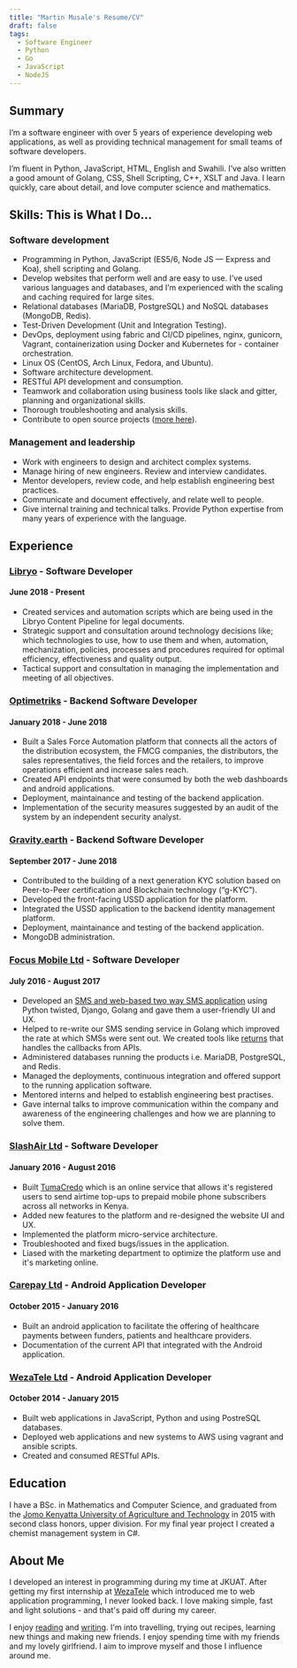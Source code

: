 ```yaml
---
title: "Martin Musale's Resume/CV"
draft: false
tags:
  - Software Engineer
  - Python
  - Go
  - JavaScript
  - NodeJS
---
```


## Summary

I’m a software engineer with over 5 years of experience developing web applications, as well as providing technical management for small teams of software developers.

I’m fluent in Python, JavaScript, HTML, English and Swahili. I’ve also written a good amount of Golang, CSS, Shell Scripting, C++, XSLT and Java. I learn quickly, care about detail, and love computer science and mathematics.

## Skills: This is What I Do...

### Software development

- Programming in Python, JavaScript (ES5/6, Node JS — Express and Koa), shell scripting and Golang.
- Develop websites that perform well and are easy to use. I’ve used various languages and databases, and I’m experienced with the scaling and caching required for large sites.
- Relational databases (MariaDB, PostgreSQL) and NoSQL databases (MongoDB, Redis).
- Test-Driven Development (Unit and Integration Testing).
- DevOps, deployment using fabric and CI/CD pipelines, nginx, gunicorn, Vagrant, containerization using Docker and Kubernetes for - container orchestration.
- Linux OS (CentOS, Arch Linux, Fedora, and Ubuntu).
- Software architecture development.
- RESTful API development and consumption.
- Teamwork and collaboration using business tools like slack and gitter, planning and organizational skills.
- Thorough troubleshooting and analysis skills.
- Contribute to open source projects ([more here](https://github.com/musale)).

### Management and leadership

- Work with engineers to design and architect complex systems.
- Manage hiring of new engineers. Review and interview candidates.
- Mentor developers, review code, and help establish engineering best practices.
- Communicate and document effectively, and relate well to people.
- Give internal training and technical talks. Provide Python expertise from many years of experience with the language.

## Experience

### [Libryo](https://libryo.com) - Software Developer

#### June 2018 - Present

- Created services and automation scripts which are being used in the Libryo Content Pipeline for legal documents.
- Strategic support and consultation around technology decisions like; which technologies to use, how to use them and
  when, automation, mechanization, policies, processes and procedures required for optimal efficiency, effectiveness and quality output.
- Tactical support and consultation in managing the implementation and meeting of all objectives.

### [Optimetriks](https://optimetriks.com) - Backend Software Developer

#### January 2018 - June 2018

- Built a Sales Force Automation platform that connects all the actors of the distribution ecosystem, the FMCG companies, the distributors, the sales representatives, the field forces and the retailers, to improve operations efficient and increase sales reach.
- Created API endpoints that were consumed by both the web dashboards and android applications.
- Deployment, maintainance and testing of the backend application.
- Implementation of the security measures suggested by an audit of the system by an independent security analyst.

### [Gravity.earth](https://gravity.earth) - Backend Software Developer

#### September 2017 - June 2018

- Contributed to the building of a next generation KYC solution based on Peer-to-Peer certification and Blockchain technology (“g-KYC”).
- Developed the front-facing USSD application for the platform.
- Integrated the USSD application to the backend identity management platform.
- Deployment, maintainance and testing of the backend application.
- MongoDB administration.

### [Focus Mobile Ltd](https://smsleopard.com) - Software Developer

#### July 2016 - August 2017

- Developed an [SMS and web-based two way SMS application](https://smsleopard.com) using Python twisted, Django, Golang and gave them a user-friendly UI and UX.
- Helped to re-write our SMS sending service in Golang which improved the rate at which SMSs were sent out. We created tools like [returns](https://github.com/musale/returns) that handles the callbacks from APIs.
- Administered databases running the products i.e. MariaDB, PostgreSQL, and Redis.
- Managed the deployments, continuous integration and offered support to the running application software.
- Mentored interns and helped to establish engineering best practises.
- Gave internal talks to improve communication within the company and awareness of the engineering challenges and how we are planning to solve them.

### [SlashAir Ltd](https://tumacredo.com) - Software Developer

#### January 2016 - August 2016

- Built [TumaCredo](https://tumacredo.com) which is an online service that allows it's registered users to send airtime top-ups to prepaid mobile phone subscribers across all networks in Kenya.
- Added new features to the platform and re-designed the website UI and UX.
- Implemented the platform micro-service architecture.
- Troubleshooted and fixed bugs/issues in the application.
- Liased with the marketing department to optimize the platform use and it's marketing online.

### [Carepay Ltd](https://carepay.com) - Android Application Developer

#### October 2015 - January 2016

- Built an android application to facilitate the offering of healthcare payments between funders, patients and healthcare providers.
- Documentation of the current API that integrated with the Android application.

### [WezaTele Ltd](https://wezatele.com) - Android Application Developer

#### October 2014 - January 2015

- Built web applications in JavaScript, Python and using PostreSQL databases.
- Deployed web applications and new systems to AWS using vagrant and ansible scripts.
- Created and consumed RESTful APIs.

## Education

I have a BSc. in Mathematics and Computer Science, and graduated from the [Jomo Kenyatta University of Agriculture and Technology](https://jkuat.ac.ke) in 2015 with second class honors, upper division. For my final year project I created a chemist management system in C#.

## About Me

I developed an interest in programming during my time at JKUAT. After getting my first internship at [WezaTele](https://wezatele.com) which introduced me to web application programming, I never looked back. I love making simple, fast and light solutions - and that's paid off during my career.

I enjoy [reading](https://www.goodreads.com/user/show/13682301-mr-musale) and [writing](/posts). I'm into travelling, trying out recipes, learning new things and making new friends. I enjoy spending time with my friends and my lovely girlfriend. I aim to improve myself and those I influence around me.
